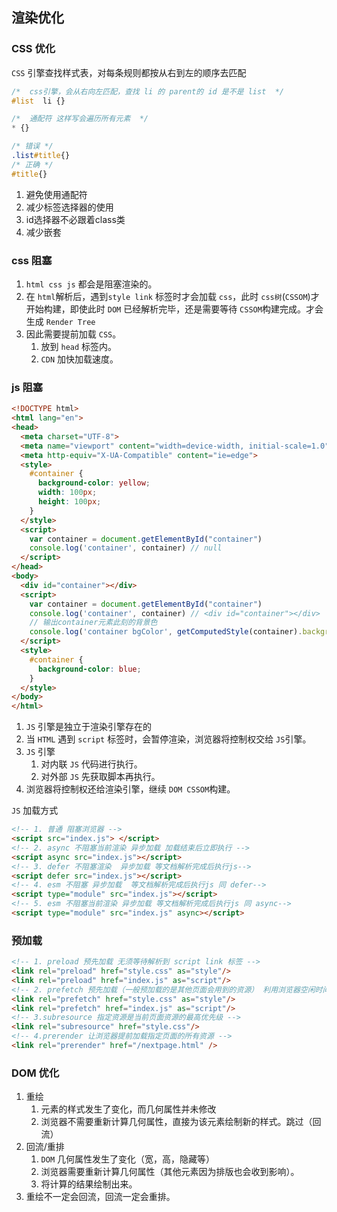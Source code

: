 ## 渲染优化

### CSS 优化

`CSS` 引擎查找样式表，对每条规则都按从右到左的顺序去匹配

```css
/*  css引擎，会从右向左匹配，查找 li 的 parent的 id 是不是 list  */
#list  li {}
```


```css
/*  通配符 这样写会遍历所有元素  */
* {}
```

```css
/* 错误 */
.list#title{}
/* 正确 */
#title{}
```

1. 避免使用通配符
2. 减少标签选择器的使用
3. id选择器不必跟着class类
4. 减少嵌套

### css 阻塞
1. `html css js` 都会是阻塞渲染的。
2. 在 `html`解析后，遇到`style link` 标签时才会加载 `css`，此时 `css树`(`CSSOM`)才开始构建，即使此时 `DOM` 已经解析完毕，还是需要等待 `CSSOM`构建完成。才会生成 `Render Tree`
3. 因此需要提前加载 `CSS`。
   1. 放到 `head` 标签内。
   2. `CDN` 加快加载速度。

### js 阻塞

```html
<!DOCTYPE html>
<html lang="en">
<head>
  <meta charset="UTF-8">
  <meta name="viewport" content="width=device-width, initial-scale=1.0">
  <meta http-equiv="X-UA-Compatible" content="ie=edge">
  <style>
    #container {
      background-color: yellow;
      width: 100px;
      height: 100px;
    }
  </style>
  <script>
    var container = document.getElementById("container")
    console.log('container', container) // null
  </script>
</head>
<body>
  <div id="container"></div>
  <script>
    var container = document.getElementById("container")
    console.log('container', container) // <div id="container"></div>
    // 输出container元素此刻的背景色
    console.log('container bgColor', getComputedStyle(container).backgroundColor) // container bgColor rgb(255, 255, 0)
  </script>
  <style>
    #container {
      background-color: blue;
    }
  </style>
</body>
</html>
```

1. `JS` 引擎是独立于渲染引擎存在的
2. 当 `HTML` 遇到 `script` 标签时，会暂停渲染，浏览器将控制权交给 `JS`引擎。
3. `JS` 引擎
   1. 对内联 `JS` 代码进行执行。
   2. 对外部 `JS` 先获取脚本再执行。
4. 浏览器将控制权还给渲染引擎，继续 `DOM CSSOM`构建。


`JS` 加载方式
```html
<!-- 1. 普通 阻塞浏览器 -->
<script src="index.js"> </script>
<!-- 2. async 不阻塞当前渲染 异步加载 加载结束后立即执行 -->
<script async src="index.js"></script>
<!-- 3. defer 不阻塞渲染  异步加载 等文档解析完成后执行js-->
<script defer src="index.js"></script>
<!-- 4. esm 不阻塞 异步加载  等文档解析完成后执行js 同 defer-->
<script type="module" src="index.js"></script>
<!-- 5. esm 不阻塞当前渲染 异步加载 等文档解析完成后执行js 同 async-->
<script type="module" src="index.js" async></script>
```


### 预加载

```html
<!-- 1. preload 预先加载 无须等待解析到 script link 标签 -->
<link rel="preload" href="style.css" as="style"/>
<link rel="preload" href="index.js" as="script"/>
<!-- 2. prefetch 预先加载（一般预加载的是其他页面会用到的资源） 利用浏览器空闲时间加载  -->
<link rel="prefetch" href="style.css" as="style"/>
<link rel="prefetch" href="index.js" as="script"/>
<!-- 3.subresource 指定资源是当前页面资源的最高优先级 -->
<link rel="subresource" href="style.css"/>
<!-- 4.prerender 让浏览器提前加载指定页面的所有资源 -->
<link rel="prerender" href="/nextpage.html" />
```

### DOM 优化

1. 重绘
   1. 元素的样式发生了变化，而几何属性并未修改
   2. 浏览器不需要重新计算几何属性，直接为该元素绘制新的样式。跳过（回流）
2. 回流/重排
   1. `DOM` 几何属性发生了变化（宽，高，隐藏等）
   2. 浏览器需要重新计算几何属性（其他元素因为排版也会收到影响）。
   3. 将计算的结果绘制出来。
3. 重绘不一定会回流，回流一定会重排。


